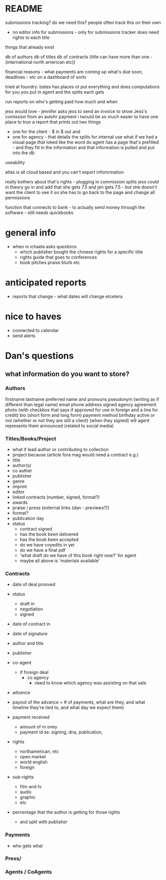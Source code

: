 # README

submissions tracking? do we need this? people often track this on their own
- no editor info for submissions - only for 
submissions tracker does need rights to each title 

things that already exist

db of authors
db of titles 
db of contracts (title can have more than one - (international north american etc))

financial reasons - what payments are coming up 
what's due soon, deadlines - etc on a dashboard of sorts


tried at foundry: 
bates has places ot put everything and does computations for you 
you put in agent and the splits each gets

run reports on who's getting paid how much and when

jess would love - jennifer asks jess to send an invoice to show Jess's comission from an autohr payment
i twould be so much easier to have one place to trun a report that prints out two things
- one for the client - $ in $ out and 
- one for agency - that details the splits for internal use
what if we had a visual page that loked like the word do
agent has a page that's prefilled - and they fill in the information and that information is pulled and put into the db

useability 

atlas is all cloud based and you can't export infomrmation

really bothers about that's rights - plugging in commission splits
jess could in theory go in and add that she gets 7.5 and jen gets 7.5 - but she doesn't want the client to see it
so she has to go back to the page and change all permissions

function that connects to bank - to actually send money through the software - still needs quickbooks


# general info
- when m ichaela asks questions
    - which publisher bought the chinese rights for a specific title
    - rights guide that goes to conferences 
    - book pitches praise blurb etc

# anticipated reports 
- reports that change - what dates will change etcetera

# nice to haves
- connected to calendar
- send alerts



# Dan's questions

## what information do you want to store? 

### Authors
firstname
lastname
preferred name and pronouns
pseudonym (writing as if different than legal name)
email 
phone
address
signed agency agreement
photo (with checkbox that says if approved for use in foreign and a line for credit)
bio (short form and long form)
payment method 
birthday
active or not (whether or not they are still a client)
(when they signed)
w9
agent represents them 
announced (related to social media)


### Titles/Books/Project
- what if lead author or contributing to collection
- project because (article fora  mag would need a contract e.g.)
- title
- author(s)
- co auther
- publisher
- genre
- imprint
- editor
- linked contracts (number, signed, format?)
- awards
- praise / press (external links (dan - previews?))
- format?
- publication day
- status
    - contract signed
    - has the book been delivered
    - has the book been accepted
    - do we have coyedits in yet
    - do we have a final pdf
    - 'what draft do we have of this book right now?' for agent
    - maybe all above is 'materials available' 

### Contracts
- date of deal prooved
- status
    - draft in
    - negotiation
    - signed

- date of contract in 
- date of signature
- author and title
- publisher
- co-agent
    - if foreign deal
        - co agency
            - need to know which agency was assisting on that sale
- advance
- payout of the advance = # of payments, what are they, and what timeline they're tied to, and what day we expect them)
- payment received
    - amount of m oney
    - payment id as:  signing, dna, publication, 
- rights
    - northamerican, etc
    - open market
    - world english
    - foreign
- sub-rights
    - film and tv
    - audio
    - graphic
    - etc 
- percentage that the author is getting for those rights
    - and split with publisher


### Payments
- who gets what



### Press/

### Agents / CoAgents